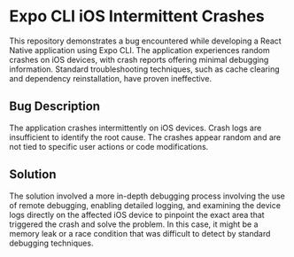 # Expo CLI iOS Intermittent Crashes

This repository demonstrates a bug encountered while developing a React Native application using Expo CLI. The application experiences random crashes on iOS devices, with crash reports offering minimal debugging information.  Standard troubleshooting techniques, such as cache clearing and dependency reinstallation, have proven ineffective.

## Bug Description

The application crashes intermittently on iOS devices.  Crash logs are insufficient to identify the root cause. The crashes appear random and are not tied to specific user actions or code modifications.

## Solution

The solution involved a more in-depth debugging process involving the use of remote debugging, enabling detailed logging, and examining the device logs directly on the affected iOS device to pinpoint the exact area that triggered the crash and solve the problem. In this case, it might be a memory leak or a race condition that was difficult to detect by standard debugging techniques.